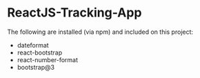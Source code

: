 # ReactJS-Tracking-App

The following are installed (via npm) and included on this project:
- dateformat
- react-bootstrap
- react-number-format
- bootstrap@3
